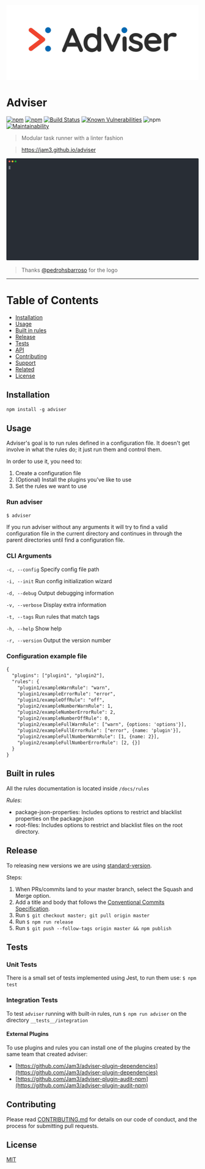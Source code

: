 <p align="center">
  <a href="https://terminalizer.com">
    <img src="docs/logo.jpg"/>
  </a>
</p>

# Adviser

[![npm](https://img.shields.io/npm/v/adviser.svg)](https://www.npmjs.com/package/adviser)
[![npm](https://img.shields.io/npm/l/adviser.svg)](https://github.com/jam3/adviser/blob/master/LICENSE)
[![Build Status](https://travis-ci.org/Jam3/adviser.svg?branch=master)](https://travis-ci.org/Jam3/adviser)
[![Known Vulnerabilities](https://snyk.io/test/github/jam3/adviser/badge.svg)](https://snyk.io/test/github/jam3/adviser)
![npm](https://img.shields.io/npm/dm/adviser)
[![Maintainability](https://api.codeclimate.com/v1/badges/c3e02561069853a74f9b/maintainability)](https://codeclimate.com/github/Jam3/adviser/maintainability)

> Modular task runner with a linter fashion

> https://jam3.github.io/adviser

<p align="center"><img src="/docs/cli.svg?sanitize=true"/></p>

> Thanks [@pedrohsbarroso](https://twitter.com/pedrohsbarroso) for the logo

---

# Table of Contents

- [Installation](#installation)
- [Usage](#usage)
- [Built in rules](#built-in-rules)
- [Release](#release)
- [Tests](#tests)
- [API](#api)
- [Contributing](#contributing)
- [Support](#support)
- [Related](#related)
- [License](#license)

## Installation

```
npm install -g adviser
```

## Usage

Adviser's goal is to run rules defined in a configuration file. It doesn't get involve in what the rules do; it just run them and control them.

In order to use it, you need to:

1. Create a configuration file
2. (Optional) Install the plugins you've like to use
3. Set the rules we want to use

### Run adviser

`$ adviser`

If you run adviser without any arguments it will try to find a valid configuration file in the current directory and continues in through the parent directories until find a configuration file.

### CLI Arguments

`-c, --config` Specify config file path

`-i, --init` Run config initialization wizard

`-d, --debug` Output debugging information

`-v, --verbose` Display extra information

`-t, --tags` Run rules that match tags

`-h, --help` Show help

`-r, --version` Output the version number

### Configuration example file

```
{
  "plugins": ["plugin1", "plugin2"],
  "rules": {
    "plugin1/exampleWarnRule": "warn",
    "plugin1/exampleErrorRule": "error",
    "plugin1/exampleOffRule": "off",
    "plugin2/exampleNumberWarnRule": 1,
    "plugin2/exampleNumberErrorRule": 2,
    "plugin2/exampleNumberOffRule": 0,
    "plugin2/exampleFullWarnRule": ["warn", {options: 'options'}],
    "plugin2/exampleFullErrorRule": ["error", {name: 'plugin'}],
    "plugin2/exampleFullNumberWarnRule": [1, {name: 2}],
    "plugin2/exampleFullNumberErrorRule": [2, {}]
  }
}
```

## Built in rules

All the rules documentation is located inside `/docs/rules`

_Rules_:

- package-json-properties: Includes options to restrict and blacklist properties on the package.json
- root-files: Includes options to restrict and blacklist files on the root directory.

## Release

To releasing new versions we are using [standard-version](https://github.com/conventional-changelog/standard-version).

Steps:

1. When PRs/commits land to your master branch, select the Squash and Merge option.
2. Add a title and body that follows the [Conventional Commits Specification](https://www.conventionalcommits.org).
3. Run `$ git checkout master; git pull origin master`
4. Run `$ npm run release`
5. Run `$ git push --follow-tags origin master && npm publish`

## Tests

### Unit Tests

There is a small set of tests implemented using Jest, to run them use: `$ npm test`

### Integration Tests

To test `adviser` running with built-in rules, run `$ npm run adviser` on the directory `__tests__/integration`

#### External Plugins

To use plugins and rules you can install one of the plugins created by the same team that created adviser:

- [https://github.com/Jam3/adviser-plugin-dependencies](https://github.com/Jam3/adviser-plugin-dependencies)
- [https://github.com/Jam3/adviser-plugin-audit-npm](https://github.com/Jam3/adviser-plugin-audit-npm)

## Contributing

Please read [CONTRIBUTING.md](CONTRIBUTING.md) for details on our code of conduct, and the process for submitting
pull requests.

## License

[MIT](LICENSE)
